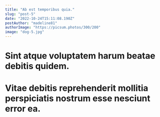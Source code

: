 ```yaml
---
title: "Ab est temporibus quia."
slug: "post-5"
date: "2022-10-24T15:11:08.190Z"
postAuthor: "madeline81"
authorImage: "https://picsum.photos/300/200"
image: "dog-5.jpg"
---
```

# Sint atque voluptatem harum beatae debitis quidem.
# Vitae debitis reprehenderit mollitia perspiciatis nostrum esse nesciunt error ea.